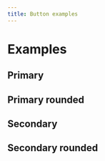 ```yaml
---
title: Button examples
---
```


# Examples

## Primary

<PreviewPlayground :html="() => import('./stories/primary/app.twig')" />

## Primary rounded

<PreviewPlayground :html="() => import('./stories/primary-rounded/app.twig')" />

## Secondary

<PreviewPlayground :html="() => import('./stories/secondary/app.twig')" />

## Secondary rounded

<PreviewPlayground :html="() => import('./stories/secondary-rounded/app.twig')" />
